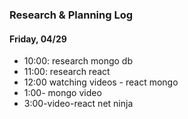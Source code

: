 ### Research & Planning Log
#### Friday, 04/29
* 10:00: research mongo db
* 11:00: research react
* 12:00 watching videos - react mongo
* 1:00- mongo video
* 3:00-video-react net ninja